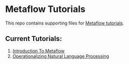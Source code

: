 Metaflow Tutorials
================

This repo contains supporting files for [Metaflow tutorials](https://outerbounds.com/docs/tutorials-welcome).

## Current Tutorials:

1. [Introduction To Metaflow](https://outerbounds.com/docs/intro-tutorial-overview)
2. [Operationalizing Natural Language Processing](https://outerbounds.com/docs/nlp-tutorial-overview)
   
